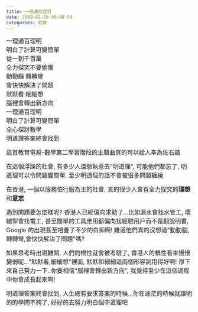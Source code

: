 ```yaml
---
title: 一理通百理明
date: 2009-02-10 00:06:54
categories: 歌曲
---
```


  
<object data="http://www.youtube.com/v/sa1625eoJcM&hl=zh_TW&fs=1" height="300" type="application/x-shockwave-flash" width="400"></object>  
  
<span style="font-size: medium;">一理通百理明  
明白了計算可變簡單  
從一到千百萬  
全力探究不要偷懶  
動動腦 轉轉彎  
會快快解決了問題  
默默看 細細想  
腦裡會轉出新方向  
一理通百理明  
 明白了計算可變簡單  
全心探討數學  
明道理答案終會找到</span>  
  
<span style="font-size: medium;">這首教育電視-數學第二學習階段的主題曲真的可以給人奉為佐右銘</span>  
  
<span style="font-size: medium;">在這個浮躁的社會, 有多少人還願執意去"明道理", 可能他們都忘了, 明道理可以令問題變簡單, 至少明道理的話不會被很多問題纏繞</span>  
  
<span style="font-size: medium;">在香港, 一個以服務怕行服為主的社會, 真的很少人會有全力探究的**理想**和**意志**</span>  
  
<span style="font-size: medium;">遇到問題要怎麼樣呢? 香港人已經偏向求助了...比如漏水會找水管工, 壞總掣會找電工, 甚至簡單的工具應用都偏向找經驗用戶而不是翻說明書, Google 的出現甚至培養了不少的白痴啊! </span><span style="font-size: medium;">難道他們真的沒想過"動動腦, 轉轉彎,會快快解決了問題"嗎?</span>  
  
<span style="font-size: medium;">如果思考時出現難關, 人們的根性就會被考驗了, 香港人的根性看來慢慢變弱呢...</span><span style="font-size: medium;">"默默看,細細想"裡面, 默默和細細這兩個形容詞用得好啊! 淨下來自己努力一下..你要相信"腦裡會轉出新方向", 我覺得至少在這個過程中你會成長起來啊!</span>  
  
<span style="font-size: medium;">明道理答案終會找到, </span><span style="font-size: medium;">人生總有要求答案的時候...你在迷茫的時候就證明的的學問不夠了, 好好的去努力明白個中道理吧  
</span>  